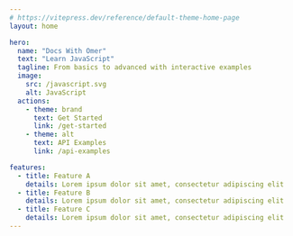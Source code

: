 ```yaml
---
# https://vitepress.dev/reference/default-theme-home-page
layout: home

hero:
  name: "Docs With Omer"
  text: "Learn JavaScript"
  tagline: From basics to advanced with interactive examples
  image:
    src: /javascript.svg
    alt: JavaScript
  actions:
    - theme: brand
      text: Get Started
      link: /get-started
    - theme: alt
      text: API Examples
      link: /api-examples

features:
  - title: Feature A
    details: Lorem ipsum dolor sit amet, consectetur adipiscing elit
  - title: Feature B
    details: Lorem ipsum dolor sit amet, consectetur adipiscing elit
  - title: Feature C
    details: Lorem ipsum dolor sit amet, consectetur adipiscing elit
---
```


